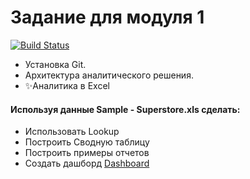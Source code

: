 # Задание для модуля 1
[![Build Status](https://travis-ci.org/joemccann/dillinger.svg?branch=master)](https://travis-ci.org/joemccann/dillinger)

- Установка Git.
- Архитектура аналитического решения.
- ✨Аналитика в Excel

#### Используя данные Sample - Superstore.xls сделать:

- Использовать Lookup
- Построить Сводную таблицу
- Построить примеры отчетов
- Создать дашборд [Dashboard](https://github.com/itkatun/DE-101/blob/main/Module01/Sample%20-Superstore-Dashboard.xlsx)
